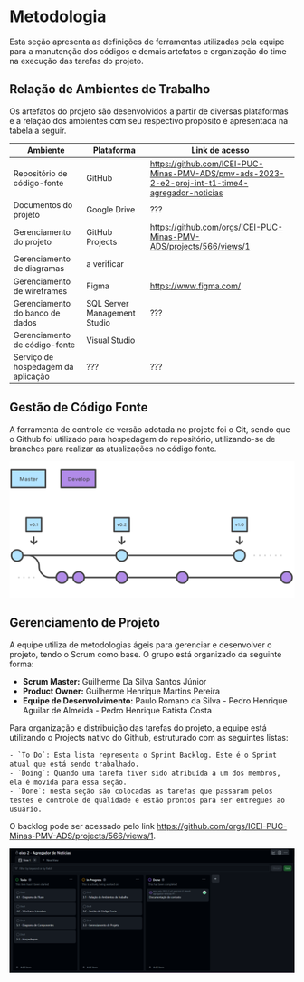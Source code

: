 # Metodologia

Esta seção apresenta as definições de ferramentas utilizadas pela equipe para a manutenção dos códigos e demais artefatos e organização do time na execução das tarefas do projeto.

## Relação de Ambientes de Trabalho

Os artefatos do projeto são desenvolvidos a partir de diversas plataformas e a relação dos ambientes com seu respectivo propósito é apresentada na tabela a seguir.

|Ambiente                       |Plataforma  |Link de acesso                                                                                                          |
|---------------------------    |----------  |------------------------------------------------------------------------------------------------------------------------|
|Repositório de código-fonte    |GitHub      |https://github.com/ICEI-PUC-Minas-PMV-ADS/pmv-ads-2023-2-e2-proj-int-t1-time4-agregador-noticias|
|Documentos do projeto          |Google Drive|???| 
|Gerenciamento do projeto       |GitHub Projects|https://github.com/orgs/ICEI-PUC-Minas-PMV-ADS/projects/566/views/1|
|Gerenciamento de diagramas     |a verificar|| 
|Gerenciamento de wireframes    |Figma|https://www.figma.com/| 
|Gerenciamento do banco de dados|SQL Server Management Studio|???|
|Gerenciamento de código-fonte|Visual Studio||
|Serviço de hospedagem da aplicação|???|???|                   

## Gestão de Código Fonte

A ferramenta de controle de versão adotada no projeto foi o Git, sendo que o Github foi utilizado para hospedagem do repositório, utilizando-se de branches para realizar as atualizações no código fonte.

 **![](https://github.com/ICEI-PUC-Minas-PMV-ADS/pmv-ads-2023-2-e2-proj-int-t1-time4-agregador-noticias/blob/main/docs/img/branch%20guide.png)**

## Gerenciamento de Projeto

A equipe utiliza de metodologias ágeis para gerenciar e desenvolver o projeto, tendo o Scrum como base.
O grupo está organizado da seguinte forma:

   - **Scrum Master:** Guilherme Da Silva Santos Júnior
   - **Product Owner:** Guilherme Henrique Martins Pereira
   - **Equipe de Desenvolvimento:**
           Paulo Romano da Silva
           - Pedro Henrique Aguilar de Almeida
           - Pedro Henrique Batista Costa

Para organização e distribuição das tarefas do projeto, a equipe está utilizando o Projects nativo do Github, estruturado com as seguintes listas: 

	- `To Do`: Esta lista representa o Sprint Backlog. Este é o Sprint atual que está sendo trabalhado.
	- `Doing`: Quando uma tarefa tiver sido atribuída a um dos membros, ela é movida para essa seção.
	- `Done`: nesta seção são colocadas as tarefas que passaram pelos testes e controle de qualidade e estão prontos para ser entregues ao usuário.


O backlog pode ser acessado pelo link https://github.com/orgs/ICEI-PUC-Minas-PMV-ADS/projects/566/views/1.

**![](https://github.com/ICEI-PUC-Minas-PMV-ADS/pmv-ads-2023-2-e2-proj-int-t1-time4-agregador-noticias/blob/main/docs/img/projects.png)**

